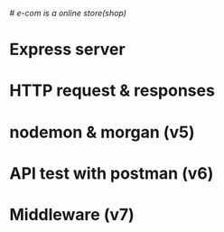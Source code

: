 *# e-com is a online store(shop)*  

# Express server

# HTTP request & responses

# nodemon & morgan (v5)

# API test with postman (v6)

# Middleware (v7)

  










